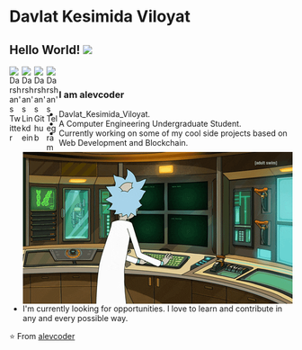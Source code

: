 # Davlat Kesimida Viloyat 
## Hello World! <img src="https://raw.githubusercontent.com/iampavangandhi/iampavangandhi/master/gifs/Hi.gif" width="30px"></h2>

<a href="https://instagram.com/alevcoder">
  <img align="left" alt="Darshan's Twitter" width="22px" src="https://cdn.jsdelivr.net/npm/simple-icons@v3/icons/instagram.svg" />
</a>
<a href="https://bitbucket.org/alevcoder/">
  <img align="left" alt="Darshan's Linkdein" width="22px" src="https://cdn.jsdelivr.net/npm/simple-icons@v3/icons/bitbucket.svg" />
</a>
<a href="https://github.com/alevcoder">
  <img align="left" alt="Darshan's Github" width="22px" src="https://cdn.jsdelivr.net/npm/simple-icons@v3/icons/github.svg" />
</a>
<a href="https://t.me/alevcoder">
  <img align="left" alt="Darshan's Telegram" width="22px" src="https://cdn.jsdelivr.net/npm/simple-icons@v3/icons/telegram.svg" />
</a>


<br />
<img align="right" alt="GIF" src="https://github.com/darshan-jain/darshan-jain/blob/master/rick.gif" />

### I am alevcoder
- Davlat_Kesimida_Viloyat.
- A Computer Engineering Undergraduate Student. 
- Currently working on some of my cool side projects based on Web Development and Blockchain.
- I'm currently looking for opportunities. I love to learn and contribute in any and every possible way.

⭐️ From [alevcoder](https://github.com/alevcoder)
